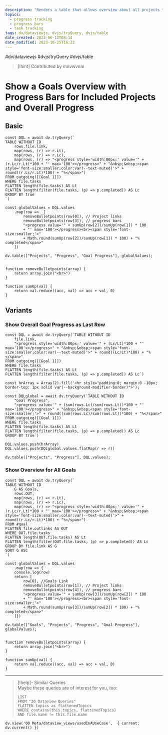 ```yaml
---
description: "Renders a table that allows overview about all projects that belong to a overarching goal as well as the total progress for this goal calculated from the projects' progress"
topics:
  - progress tracking
  - progress bars
  - task tracking
tags: dv/dataviewjs, dvjs/tryQuery, dvjs/table
date_created: 2023-06-12T08:14
date_modified: 2023-10-25T16:22
---
```


#dv/dataviewjs #dvjs/tryQuery #dvjs/table

> [!hint] Contributed by mnvwvnm

# Show a Goals Overview with Progress Bars for Included Projects and Overall Progress

## Basic

```dataviewjs
const DQL = await dv.tryQuery(`
TABLE WITHOUT ID
	rows.file.link,
	map(rows, (r) => r.Lt),
	map(rows, (r) => r.Lc),
	map(rows, (r) => "<progress style='width:80px;' value='" + (r.Lc/r.Lt)*100 + "' max='100'></progress>" + "&nbsp;&nbsp;<span style='font-size:smaller;color:var(--text-muted)'>" + round((r.Lc/r.Lt)*100) + "%</span>")
FROM outgoing([[Goal 1]])
WHERE file.tasks
FLATTEN length(file.tasks) AS Lt
FLATTEN length(filter(file.tasks, (p) => p.completed)) AS Lc
GROUP BY true
`)

const globalValues = DQL.values
	.map(row =>  [
		removeBulletpoints(row[0]), // Project links
		removeBulletpoints(row[3]), // progress bars
		"<progress value='" + sumUp(row[2])/sumUp(row[1]) * 100 
		+ "' max='100'></progress><br><span style='font-size:smaller;'>" 
		+ Math.round(sumUp(row[2])/sumUp(row[1]) * 100) + "% completed</span>" 
	])

dv.table(["Projects", "Progress", "Goal Progress"], globalValues);


function removeBulletpoints(array) {
	return array.join("<br>")
}

function sumUp(val) {
	return val.reduce((acc, val) => acc + val, 0)
}
```

## Variants

### Show Overall Goal Progress as Last Row

```dataviewjs
const DQL = await dv.tryQuery(`TABLE WITHOUT ID
	file.link,
	"<progress style='width:80px;' value='" + (Lc/Lt)*100 + "' max='100'></progress>" + "&nbsp;&nbsp;<span style='font-size:smaller;color:var(--text-muted)'>" + round((Lc/Lt)*100) + "%</span>"
FROM outgoing([[Goal 1]])
WHERE file.tasks
FLATTEN length(file.tasks) AS Lt
FLATTEN length(filter(file.tasks, (p) => p.completed)) AS Lc`)

const hrArray = Array(2).fill('<hr style="padding:0; margin:0 -10px; border-top: 1px solid var(--background-modifier-border)">');

const DQLglobal = await dv.tryQuery(`TABLE WITHOUT ID
	"Goal Progress",
	"<progress value='" + (sum(rows.Lc)/sum(rows.Lt))*100 + "' max='100'></progress>" + "&nbsp;&nbsp;<span style='font-size:smaller;'>" + round((sum(rows.Lc)/sum(rows.Lt))*100) + "%</span>"
FROM outgoing([[Goal 1]])
WHERE file.tasks
FLATTEN length(file.tasks) AS Lt
FLATTEN length(filter(file.tasks, (p) => p.completed)) AS Lc
GROUP BY true`)

DQL.values.push(hrArray)
DQL.values.push(DQLglobal.values.flatMap(r => r))

dv.table(["Projects", "Progress"], DQL.values);
```

### Show Overview for All Goals

```dataviewjs
const DQL = await dv.tryQuery(`
TABLE WITHOUT ID
	G AS Goals,
	rows.OUT,
	map(rows, (r) => r.Lt),
	map(rows, (r) => r.Lc),
	map(rows, (r) => "<progress style='width:80px;' value='" + (r.Lc/r.Lt)*100 + "' max='100'></progress>" + "&nbsp;&nbsp;<span style='font-size:smaller;color:var(--text-muted)'>" + round((r.Lc/r.Lt)*100) + "%</span>")
FROM #goal 
FLATTEN file.outlinks AS OUT
WHERE OUT.file.tasks
FLATTEN length(OUT.file.tasks) AS Lt
FLATTEN length(filter(OUT.file.tasks, (p) => p.completed)) AS Lc
GROUP BY file.link AS G
SORT G ASC
`)

const globalValues = DQL.values
	.map(row => {
	console.log(row)
	return [
		row[0], //Goals Link
		removeBulletpoints(row[1]), // Project links
		removeBulletpoints(row[4]), // progress bars
		"<progress value='" + sumUp(row[3])/sumUp(row[2]) * 100 
		+ "' max='100'></progress><br><span style='font-size:smaller;'>" 
		+ Math.round(sumUp(row[3])/sumUp(row[2]) * 100) + "% completed</span>" 
	]})

dv.table(["Goals", "Projects", "Progress", "Goal Progress"], globalValues);


function removeBulletpoints(array) {
	return array.join("<br>")
}

function sumUp(val) {
	return val.reduce((acc, val) => acc + val, 0)
}
```

---

<!-- === end of query page ===  -->

> [!help]- Similar Queries  
> Maybe these queries are of interest for you, too:
> 
> ```dataview
> LIST
> FROM "20 Dataview Queries"
> FLATTEN topics as flattenedTopics
> WHERE contains(this.topics, flattenedTopics)
> AND file.name != this.file.name
> ```

```dataviewjs
dv.view('00 Meta/dataview_views/usedInAUseCase',  { current: dv.current() })
```
